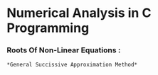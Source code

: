 # Numerical Analysis in C Programming
### Roots Of Non-Linear Equations : ###
    
    *General Succissive Approximation Method*
        

